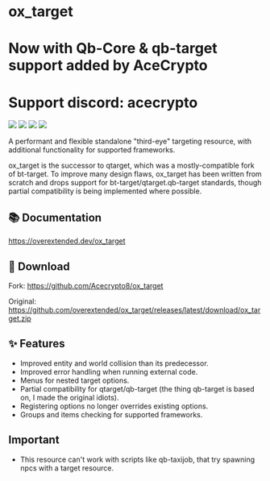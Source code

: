 # ox_target
# Now with Qb-Core & qb-target support added by AceCrypto
# Support discord: acecrypto

![](https://img.shields.io/github/downloads/overextended/ox_target/total?logo=github)
![](https://img.shields.io/github/downloads/overextended/ox_target/latest/total?logo=github)
![](https://img.shields.io/github/contributors/overextended/ox_target?logo=github)
![](https://img.shields.io/github/v/release/overextended/ox_target?logo=github) 


A performant and flexible standalone "third-eye" targeting resource, with additional functionality for supported frameworks.

ox_target is the successor to qtarget, which was a mostly-compatible fork of bt-target.
To improve many design flaws, ox_target has been written from scratch and drops support for bt-target/qtarget.qb-target standards, though partial compatibility is being implemented where possible.


## 📚 Documentation

https://overextended.dev/ox_target

## 💾 Download

Fork: https://github.com/Acecrypto8/ox_target

Original: https://github.com/overextended/ox_target/releases/latest/download/ox_target.zip

## ✨ Features

- Improved entity and world collision than its predecessor.
- Improved error handling when running external code.
- Menus for nested target options.
- Partial compatibility for qtarget/qb-target (the thing qb-target is based on, I made the original idiots).
- Registering options no longer overrides existing options.
- Groups and items checking for supported frameworks.

## Important

- This resource can't work with scripts like qb-taxijob, that try spawning npcs with a target resource.
